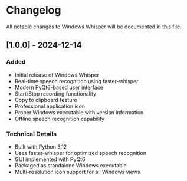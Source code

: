 # Changelog

All notable changes to Windows Whisper will be documented in this file.

## [1.0.0] - 2024-12-14

### Added
- Initial release of Windows Whisper
- Real-time speech recognition using faster-whisper
- Modern PyQt6-based user interface
- Start/Stop recording functionality
- Copy to clipboard feature
- Professional application icon
- Proper Windows executable with version information
- Offline speech recognition capability

### Technical Details
- Built with Python 3.12
- Uses faster-whisper for optimized speech recognition
- GUI implemented with PyQt6
- Packaged as standalone Windows executable
- Multi-resolution icon support for all Windows views
